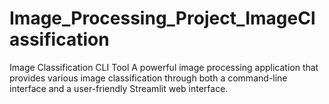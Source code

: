 # Image_Processing_Project_ImageClassification
Image Classification CLI Tool
A powerful image processing application that provides various image classification through both a command-line interface and a user-friendly Streamlit web interface.
